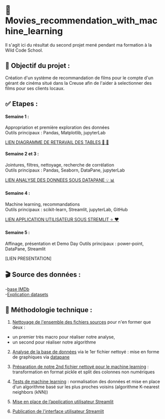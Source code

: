 # 🎥 Movies_recommendation_with_machine_learning

Il s'agit ici du résultat du second projet mené pendant ma formation à la Wild Code School.

## 🎯 Objectif du projet :

Création d'un système de recommandation de films pour le compte d'un gérant de cinéma situé dans la Creuse afin de l'aider à selectionner des films pour ses clients locaux.

## ✅ Etapes : 

#### Semaine 1 :  
Appropriation et première exploration des données     
Outils principaux : Pandas, Matplotlib, jupyterLab   

[LIEN DIAGRAMME DE RETRAVAIL DES TABLES 💪 🕺](https://drive.google.com/file/d/17TfOcP2BalAt5omnFj4_L5hGJK4bfPqt/view?usp=sharing)

#### Semaine 2 et 3 : 
Jointures, filtres, nettoyage, recherche de corrélation     
Outils principaux : Pandas, Seaborn, DataPane, jupyterLab

[LIEN ANALYSE DES DONNEES SOUS DATAPANE 💡 📊](https://cloud.datapane.com/reports/VkGQlN3/exploration-des-donn%C3%A9es/)

#### Semaine 4 :   
Machine learning, recommandations    
Outils principaux : scikit-learn, Streamlit, jupyterLab, GitHub 

[LIEN APPLICATION UTILISATEUR SOUS STREMLIT ⭐ ♥️ ](https://camillemagnette-systeme-de-recommandation-ma-app-acteurs-k992u6.streamlit.app/)

#### Semaine 5 :  
Affinage, présentation et Demo Day
Outils principaux : power-point, DataPane, Streamlit 

[LIEN PRESENTATION]


## 🎬 Source des données :  
-[base IMDb](https://datasets.imdbws.com/)   
-[Explication datasets](https://www.imdb.com/interfaces/)


## 📎 Méthodologie technique :

1) [Nettoyage de l'ensemble des fichiers sources](https://github.com/CamilleMagnette/Systeme_de_recommandation_machine_learning/blob/main/JupyterlabNotebooks/Projet%202%20-%20Nettoyage%20des%20donn%C3%A9es.ipynb) pour n'en former que deux : 
-  un premier très macro pour réaliser notre analyse,
-  un second pour réaliser notre algorithme

2) [Analyse de la base de données](https://github.com/CamilleMagnette/Systeme_de_recommandation_machine_learning/blob/main/JupyterlabNotebooks/Projet%202%20-%20Graphiques%20Plotly%20avec%20donn%C3%A9es%20nettoy%C3%A9es.ipynb) via le 1er fichier nettoyé : mise en forme de graphiques via [datapane](https://cloud.datapane.com/reports/VkGQlN3/exploration-des-donn%C3%A9es/)

3) [Préparation de notre 2nd fichier nettoyé pour le machine learning](https://github.com/CamilleMagnette/Systeme_de_recommandation_machine_learning/blob/main/JupyterlabNotebooks/Projet%202-%20Pr%C3%A9paration%20du%20fichier%20pour%20le%20machine%20learning.ipynb) : transformation en format pickle et split des colonnes non numériques 

4) [Tests de machine learning](http://localhost:8891/lab/tree/Documents/FORMATION%20DATA%20ANALYST/COURS%20DATA%20ANALYST/PROJET%202/JUPITERLAB%20NOTEBOOKS/Projet%202%20-%20Machine%20learning%20TEST%20ACTEURS.ipynb) : normalisation des données et mise en place d'un algorithme basé sur les plus proches voisins (algorithme K-nearest neighbors (kNN))

5) [Mise en place de l’application utilisateur Streamlit](https://github.com/CamilleMagnette/Systeme_de_recommandation_machine_learning/blob/main/app_acteurs.py)

6) [Publication de l'interface utilisateur Streamlit](https://camillemagnette-systeme-de-recommandation-ma-app-acteurs-k992u6.streamlit.app/)
